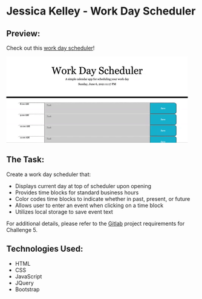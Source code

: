 # Jessica Kelley - Work Day Scheduler

## Preview:

Check out this [work day scheduler](https://jessicaakelley.github.io/work-day-scheduler/)!

[![website demo](Images/work-day-scheduler.gif)](https://media.giphy.com/media/6W2iYQfuuBAoBHTnO8/giphy.gif)

## The Task:

Create a work day scheduler that:

- Displays current day at top of scheduler upon opening
- Provides time blocks for standard business hours
- Color codes time blocks to indicate whether in past, present, or future
- Allows user to enter an event when clicking on a time block
- Utilizes local storage to save event text

For additional details, please refer to the [Gitlab](https://ucb.bootcampcontent.com/UCB-Coding-Bootcamp/ucb-virt-bo-fsf-pt-04-2021-u-b/tree/master/05-Third-Party-APIs/02-Challenge) project requirements for Challenge 5.

## Technologies Used:

- HTML
- CSS
- JavaScript
- JQuery
- Bootstrap
